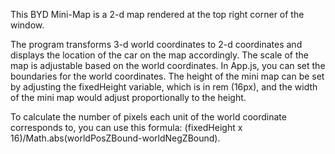This BYD Mini-Map is a 2-d map rendered at the top right corner of the window.

The program transforms 3-d world coordinates to 2-d coordinates and displays the location of the car on the map accordingly. The scale of the map is adjustable based on the world coordinates. In App.js, you can set the boundaries for the world coordinates. The height of the mini map can be set by adjusting the fixedHeight variable, which is in rem (16px), and the width of the mini map would adjust proportionally to the height.

To calculate the number of pixels each unit of the world coordinate corresponds to, you can use this formula: (fixedHeight x 16)/Math.abs(worldPosZBound-worldNegZBound).
